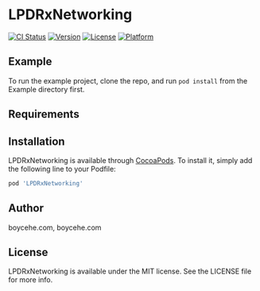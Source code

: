 # LPDRxNetworking

[![CI Status](http://img.shields.io/travis/boycehe.com/LPDRxNetworking.svg?style=flat)](https://travis-ci.org/boycehe.com/LPDRxNetworking)
[![Version](https://img.shields.io/cocoapods/v/LPDRxNetworking.svg?style=flat)](http://cocoapods.org/pods/LPDRxNetworking)
[![License](https://img.shields.io/cocoapods/l/LPDRxNetworking.svg?style=flat)](http://cocoapods.org/pods/LPDRxNetworking)
[![Platform](https://img.shields.io/cocoapods/p/LPDRxNetworking.svg?style=flat)](http://cocoapods.org/pods/LPDRxNetworking)

## Example

To run the example project, clone the repo, and run `pod install` from the Example directory first.

## Requirements

## Installation

LPDRxNetworking is available through [CocoaPods](http://cocoapods.org). To install
it, simply add the following line to your Podfile:

```ruby
pod 'LPDRxNetworking'
```

## Author

boycehe.com, boycehe.com

## License

LPDRxNetworking is available under the MIT license. See the LICENSE file for more info.
